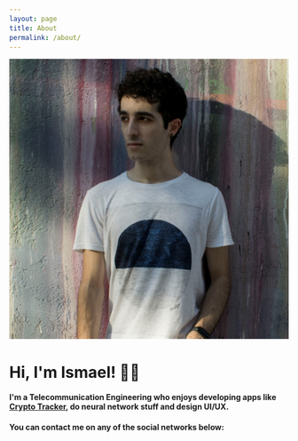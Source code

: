 ```yaml
---
layout: page
title: About
permalink: /about/
---
```


<div class="about-container">
	<img class="img-center" src="/assets/profile1.jpg"/>
	<h1>Hi, I'm Ismael! 👋🏻</h1>
	<h4>I'm a Telecommunication Engineering who enjoys developing apps  like <a href="https://www.microsoft.com/store/apps/9n3b47hbvblc?ocid=badge?cid=personal" target="blank">Crypto Tracker</a>, do neural network stuff and design UI/UX.
	</h4>	
	<h4>You can contact me on any of the social networks below:</h4>
</div>




